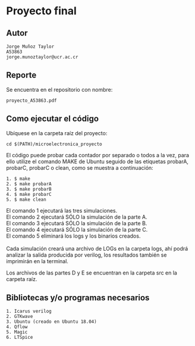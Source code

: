 # Proyecto final

## Autor
```
Jorge Muñoz Taylor 
A53863
jorge.munoztaylor@ucr.ac.cr
```

## Reporte
Se encuentra en el repositorio con nombre: 
```
proyecto_A53863.pdf
```

## Como ejecutar el código
Ubíquese en la carpeta raíz del proyecto: 
```
cd $(PATH)/microelectronica_proyecto
```

El código puede probar cada contador por separado o todos a la vez, para ello utilize el comando MAKE de Ubuntu seguido de las etiquetas probarA, probarC, probarC o clean, como se muestra a continuación:
```
1. $ make     
2. $ make probarA
3. $ make probarB
4. $ make probarC
5. $ make clean
```
El comando 1 ejecutará las tres simulaciones.\
El comando 2 ejecutará SÓLO la simulación de la parte A.\
El comando 3 ejecutará SÓLO la simulación de la parte B.\
El comando 4 ejecutará SÓLO la simulación de la parte C.\
El comando 5 eliminará los logs y los binarios creados.\
\
Cada simulación creará una archivo de LOGs en la carpeta logs, ahí podrá analizar la salida producida por verilog, los resultados también se imprimirán en la terminal. 

Los archivos de las partes D y E se encuentran en la carpeta src en la carpeta raíz.

## Bibliotecas y/o programas necesarios
```
1. Icarus verilog 
2. GTKwave
3. Ubuntu (creado en Ubuntu 18.04)
4. Qflow
5. Magic
6. LTSpice
```
